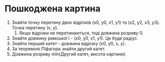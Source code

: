 # Пошкоджена картина

1. Знайти точку перетину двох відрізків (x0, y0, x1, y1) та (x2, y2, x3, y3). Точка перетину (x, y).
	1. Якщо відрізки не перетинаються, тоді довжина розриву 0.
2. Знайти довжину римської I - (x0, y0, x1, y1). Це буде радіус.
3. Знайти перший катет - довжина відрізку (x0, y0, x, y).
4. За теоремою Піфагора знайти другий катет.
5. Довжина розриву min(Другий катет, висота картини).
